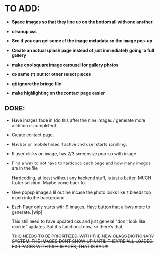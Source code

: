 # TO ADD:
- **Space images so that they line up on the bottom all with one another.**
- **cleanup css**
- **See if you can get some of the image metadata on the image pop-up**

- **Create an actual splash page instead of just immediately going to full gallery**
- **make cool square image carousel for gallery photos**
- **do same (^) but for other select pieces**
- **git ignore the bridge file**
- **make highlighting on the contact page easier**

## DONE:
- Have images fade in (do this after the nine images / generate more addition is completed)
- Create contact page.
- Navbar on mobile hides if active and user starts scrolling.
- If user clicks on image, has 2/3 screensize pop-up with image.
- Find a way to not have to hardcode each page and how many images are in the file

    Hardcoding, at least without any backend stuff, is just a better, MUCH faster solution. Maybe come back to.
  
- Give popup image a lil outline incase the photo looks like it bleeds too much into the background

- Each Page only starts with 9 images. Have button that allows more to generate. [wip]

    This still need to have updated css and just general "don't look like dookie" updates. But it's functional now, so there's that.

  ~~THIS NEEDS TO BE PRIORITIZED. WITH THE NEW CLASS DICTIONARY SYSTEM, THE IMAGES DONT SHOW UP UNTIL THEY'RE ALL LOADED. FOR PAGES WITH 100+ IMAGES, THAT IS BAD!!!~~
